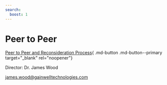 ```yaml
---
search:
  boost: 1
---
```


# Peer to Peer

[Peer to Peer and Reconsideration Process](https://mygainwell.sharepoint.com.mcas.ms/:w:/r/teams/OHSPBM/_layouts/15/Doc.aspx?sourcedoc=%7B988707F8-45DF-468B-A746-847013345D5D%7D&file=Peer%20to%20Peer%20and%20Reconsideration%20Process%20%20Updated%203-3-23.docx&_DSL=1&action=default&mobileredirect=true){ .md-button .md-button--primary target="_blank" rel="noopener"}

Director: Dr. James Wood 

james.wood@gainwelltechnologies.com
